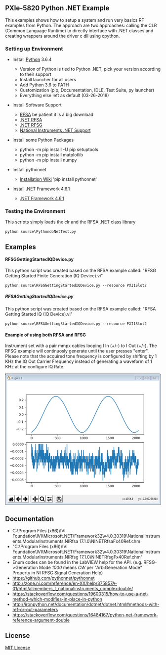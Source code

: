 ## PXIe-5820 Python .NET Example

This examples shows how to setup a system and run very basics RF examples from Python. The
approach are two approaches: calling the CLR (Common Language Runtime) to directly interface
with .NET classes and creating wrappers around the driver c dll using cpython.

### Setting up Environment

- Install [Python](https://www.python.org/downloads/) 3.6.4
	- Version of Python is tied to Python .NET, pick your version according to their support
	- Install launcher for all users
	- Add Python 3.6 to PATH
	- Customization (pip, Documentation, IDLE, Test Suite, py launcher)
	- Everything else left as default (03-26-2018)

- Install Software Support
	- [RFSA](http://www.ni.com/download/ni-rfsa-17.1/6894/en/) be patient it is a big download
	- [.NET RFSA](http://www.ni.com/download/ni-rfsa-.net-class-library-17.1/6909/en/)
	- [.NET RFSG](http://www.ni.com/download/ni-rfsg-.net-class-library-17.1/6912/en/)
	- [National Instruments .NET Support](http://www.ni.com/product-documentation/14434/en/)

- Install some Python Packages
	- python -m pip install -U pip setuptools
	- python -m pip install matplotlib
	- python -m pip install numpy

- Install pythonnet
	- [Installation Wiki](https://github.com/pythonnet/pythonnet/wiki/Installation)
	'pip install pythonnet'

- Install .NET Framework 4.6.1
	- [.NET Framework 4.6.1](https://www.microsoft.com/en-us/download/details.aspx?id=49981)

### Testing the Environment
This scripts simply loads the clr and the RFSA .NET class library
```
python source\PythondoNetTest.py
```
## Examples
#### RFSGGettingStartedIQDevice.py
This python script was created based on the RFSA example called: "RFSG Getting Started Finite Generation (IQ Device).vi"
```
python source\RFSGGettingStartedIQDevice.py --resource PXI1Slot2
```

##### RFSAGettingStartedIQDevice.py
This python script was created based on the RFSA example called: "RFSA Getting Started IQ (IQ Device).vi"
```
python source\RFSAGettingStartedIQDevice.py --resource PXI1Slot2
```

#### Example of using both RFSA and RFSG
Instrument set with a pair mmpx cables looping I In (+/-) to I Out (+/-). The RFSG example will continuosly generate until the user presses "enter". Please note that the acquired tone frequency is configured by shifting by 1 KHz the IQ Out Carrier Frequency instead of generating a waveform of 1 KHz at the configure IQ Rate.

![ILoopback](images/ILoopbackPicture.PNG)

## Documentation
- C:\Program Files (x86)\IVI Foundation\IVI\Microsoft.NET\Framework32\v4.0.30319\NationalInstruments.ModularInstruments.NIRfsa 17.1.0\NINETRfsaFx40Ref.chm
- "C:\Program Files (x86)\IVI Foundation\IVI\Microsoft.NET\Framework32\v4.0.30319\NationalInstruments.ModularInstruments.NIRfsg 17.1.0\NINETRfsgFx40Ref.chm"
- Enum codes can be found in the LabVIEW help for the API. (e.g. RFSG->Generation Mode _1000_ means _CW_ per "Arb:Generation Mode" Property in NI RFSG Signal Generation Help)
- https://github.com/pythonnet/pythonnet
- http://zone.ni.com/reference/en-XX/help/375857A-01/html/allmembers_t_nationalinstruments_complexdouble/
- https://stackoverflow.com/questions/19600315/how-to-use-a-net-method-which-modifies-in-place-in-python
- http://ironpython.net/documentation/dotnet/dotnet.html#methods-with-ref-or-out-parameters
- https://stackoverflow.com/questions/16484167/python-net-framework-reference-argument-double

## License
[MIT License](https://github.com/NISystemsEngineering/Python-dotNet-5820/blob/master/LICENSE.md)
